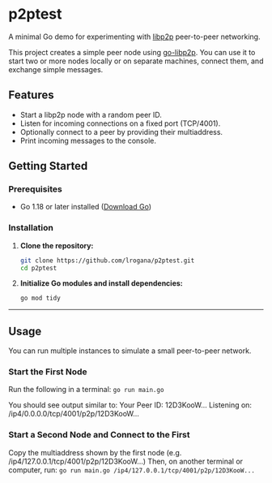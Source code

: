 # p2ptest

A minimal Go demo for experimenting with [libp2p](https://libp2p.io/) peer-to-peer networking.

This project creates a simple peer node using [go-libp2p](https://github.com/libp2p/go-libp2p). You can use it to start two or more nodes locally or on separate machines, connect them, and exchange simple messages.

## Features

- Start a libp2p node with a random peer ID.
- Listen for incoming connections on a fixed port (TCP/4001).
- Optionally connect to a peer by providing their multiaddress.
- Print incoming messages to the console.

## Getting Started

### Prerequisites

- Go 1.18 or later installed ([Download Go](https://go.dev/dl/))

### Installation

1. **Clone the repository:**

    ```bash
    git clone https://github.com/lrogana/p2ptest.git
    cd p2ptest
    ```

2. **Initialize Go modules and install dependencies:**

    ```bash
    go mod tidy
    ```

---

## Usage

You can run multiple instances to simulate a small peer-to-peer network.

### **Start the First Node**

Run the following in a terminal:
```go run main.go```

You should see output similar to:
Your Peer ID: 12D3KooW...
Listening on:
/ip4/0.0.0.0/tcp/4001/p2p/12D3KooW...

### Start a Second Node and Connect to the First
Copy the multiaddress shown by the first node (e.g. /ip4/127.0.0.1/tcp/4001/p2p/12D3KooW...)
Then, on another terminal or computer, run:
```go run main.go /ip4/127.0.0.1/tcp/4001/p2p/12D3KooW...``` 